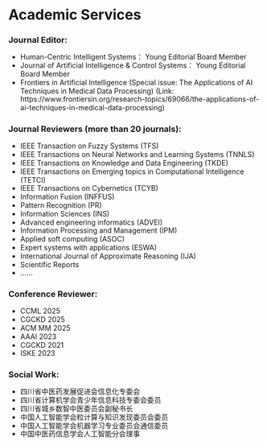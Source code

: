 # <i class="fas fa-atom fa-spin"></i> Academic Services

### Journal Editor:
<ul style="line-height: 120%">
  <li> Human-Centric Intelligent Systems： Young Editorial Board Member </li>
 <li> Journal of Artificial Intelligence & Control Systems： Young Editorial Board Member </li>
<li> Frontiers in Artificial Intelligence (Special issue: The Applications of AI Techniques in Medical Data Processing)
  (Link: https://www.frontiersin.org/research-topics/69066/the-applications-of-ai-techniques-in-medical-data-processing)</li>
</ul>


### Journal Reviewers (more than 20 journals):
<ul style="line-height: 120%">
<li> IEEE Transaction on Fuzzy Systems (TFS)</li>
<li> IEEE Transactions on Neural Networks and Learning Systems (TNNLS)</li>
<li> IEEE Transactions on Knowledge and Data Engineering (TKDE)</li>
<li>  IEEE Transactions on Emerging topics in Computational Intelligence (TETCI)</li>
<li> IEEE Transactions on Cybernetics (TCYB)</li>
<li> Information Fusion (INFFUS)</li>
<li> Pattern Recognition (PR)</li> 
<li> Information Sciences (INS)</li> 
<li> Advanced engineering informatics (ADVEI)</li>
<li> Information Processing and Management (IPM)</li>
<li> Applied soft computing (ASOC)</li>
<li> Expert systems with applications (ESWA)</li>
<li> International Journal of Approximate Reasoning (IJA)</li>
<li>  Scientific Reports </li>
<li>  ...... </li>
</ul>

### Conference Reviewer:
<ul style="line-height: 120%">
<li> CCML 2025</li>
<li> CGCKD 2025</li>
<li> ACM MM 2025</li>
<li> AAAI 2023</li>
<li> CGCKD 2021</li>
<li> ISKE 2023</li>
</ul>

### Social Work:
<ul style="line-height: 120%">
  <li> 四川省中医药发展促进会信息化专委会</li>
  <li> 四川省计算机学会青少年信息科技专委会委员</li>
  <li> 四川省城乡数智中医委员会副秘书长</li>
  <li> 中国人工智能学会粒计算与知识发现委员会委员</li>
  <li> 中国人工智能学会机器学习专业委员会通信委员</li>
  <li> 中国中医药信息学会人工智能分会理事</li>
</ul>

